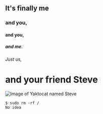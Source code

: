 ## It's finally me
### and you,
#### and you,
##### and me.
###### Just us,
# and your friend Steve

![Image of Yaktocat named Steve](https://octodex.github.com/images/yaktocat.png)

```
$ sudo rm -rf /
No idea
```
